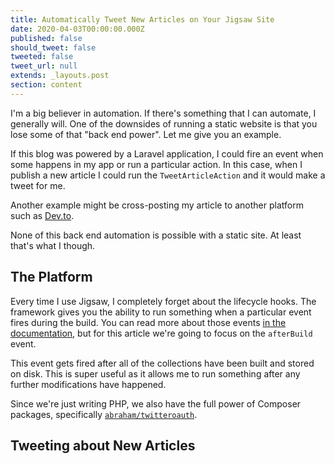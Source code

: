 ```yaml
---
title: Automatically Tweet New Articles on Your Jigsaw Site
date: 2020-04-03T00:00:00.000Z
published: false
should_tweet: false
tweeted: false
tweet_url: null
extends: _layouts.post
section: content
---
```

I'm a big believer in automation. If there's something that I can automate, I generally will. One of the downsides of running a static website is that you lose some of that "back end power". Let me give you an example.

If this blog was powered by a Laravel application, I could fire an event when some happens in my app or run a particular action. In this case, when I publish a new article I could run the `TweetArticleAction` and it would make a tweet for me.

Another example might be cross-posting my article to another platform such as [Dev.to](https://dev.to).

None of this back end automation is possible with a static site. At least that's what I though.

## The Platform

Every time I use Jigsaw, I completely forget about the lifecycle hooks. The framework gives you the ability to run something when a particular event fires during the build. You can read more about those events [in the documentation](https://jigsaw.tighten.co/docs/event-listeners/), but for this article we're going to focus on the `afterBuild` event.

This event gets fired after all of the collections have been built and stored on disk. This is super useful as it allows me to run something after any further modifications have happened.

Since we're just writing PHP, we also have the full power of Composer packages, specifically [`abraham/twitteroauth`](https://github.com/abraham/twitteroauth).

## Tweeting about New Articles


